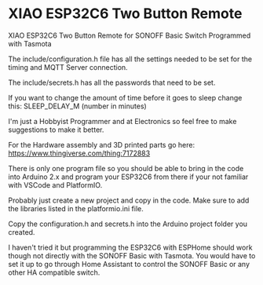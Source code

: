 # XIAO ESP32C6 Two Button Remote
XIAO ESP32C6 Two Button Remote for SONOFF Basic Switch Programmed with Tasmota

The include/configuration.h file has all the settings needed to be set for the timing and MQTT Server connection.

The include/secrets.h has all the passwords that need to be set.

If you want to change the amount of time before it goes to sleep change this: SLEEP_DELAY_M (number in minutes)

I'm just a Hobbyist Programmer and at Electronics so feel free to make suggestions to make it better.

For the Hardware assembly and 3D printed parts go here: https://www.thingiverse.com/thing:7172883

There is only one program file so you should be able to bring in the code into Arduino 2.x and program your ESP32C6 from there if your not familiar with VSCode and PlatformIO. 

Probably just create a new project and copy in the code. Make sure to add the libraries listed in the platformio.ini file. 

Copy the configuration.h and secrets.h into the Arduino project folder you created.

I haven't tried it but programming the ESP32C6 with ESPHome should work though not directly with the SONOFF Basic with Tasmota.
You would have to set it up to go through Home Assistant to control the SONOFF Basic or any other HA compatible switch.

